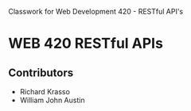 Classwork for Web Development 420 - RESTful API's

<h1>WEB 420 RESTful APIs</h1>
<h2>Contributors</h2>
<ul>
  <li>Richard Krasso</li>
  <li>William John Austin</li>
</ul>